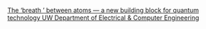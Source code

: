 [The ‘breath ’ between atoms — a new building block for quantum technology   UW Department of Electrical & Computer Engineering](https://qi.tc/qi/113906)